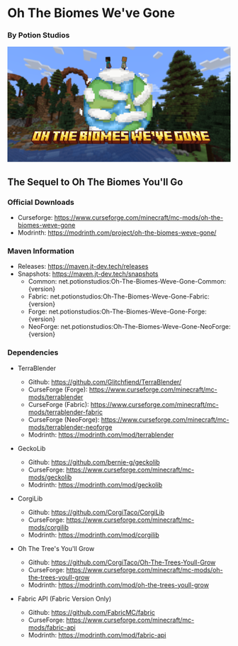 # Oh The Biomes We've Gone
### By Potion Studios

![img.png](Common/src/main/resources/OTBWG.png)

## The Sequel to Oh The Biomes You'll Go

### Official Downloads
* Curseforge: https://www.curseforge.com/minecraft/mc-mods/oh-the-biomes-weve-gone
* Modrinth: https://modrinth.com/project/oh-the-biomes-weve-gone/

### Maven Information
- Releases: https://maven.jt-dev.tech/releases
- Snapshots: https://maven.jt-dev.tech/snapshots
  - Common: net.potionstudios:Oh-The-Biomes-Weve-Gone-Common:{version}
  - Fabric: net.potionstudios:Oh-The-Biomes-Weve-Gone-Fabric:{version}
  - Forge: net.potionstudios:Oh-The-Biomes-Weve-Gone-Forge:{version}
  - NeoForge: net.potionstudios:Oh-The-Biomes-Weve-Gone-NeoForge:{version}

### Dependencies
- TerraBlender 
  - Github: https://github.com/Glitchfiend/TerraBlender/
  - CurseForge (Forge): https://www.curseforge.com/minecraft/mc-mods/terrablender
  - CurseForge (Fabric): https://www.curseforge.com/minecraft/mc-mods/terrablender-fabric
  - CurseForge (NeoForge): https://www.curseforge.com/minecraft/mc-mods/terrablender-neoforge
  - Modrinth: https://modrinth.com/mod/terrablender

- GeckoLib
  - Github: https://github.com/bernie-g/geckolib
  - CurseForge: https://www.curseforge.com/minecraft/mc-mods/geckolib
  - Modrinth: https://modrinth.com/mod/geckolib

- CorgiLib
  - Github: https://github.com/CorgiTaco/CorgiLib
  - CurseForge: https://www.curseforge.com/minecraft/mc-mods/corgilib
  - Modrinth: https://modrinth.com/mod/corgilib

- Oh The Tree's You'll Grow
  - Github: https://github.com/CorgiTaco/Oh-The-Trees-Youll-Grow
  - CurseForge: https://www.curseforge.com/minecraft/mc-mods/oh-the-trees-youll-grow
  - Modrinth: https://modrinth.com/mod/oh-the-trees-youll-grow

- Fabric API (Fabric Version Only)
  - Github: https://github.com/FabricMC/fabric
  - CurseForge: https://www.curseforge.com/minecraft/mc-mods/fabric-api
  - Modrinth: https://modrinth.com/mod/fabric-api
